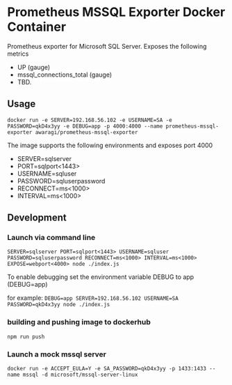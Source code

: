 Prometheus MSSQL Exporter Docker Container
=============

Prometheus exporter for Microsoft SQL Server. Exposes the following metrics
* UP (gauge)
* mssql_connections_total (gauge)
* TBD.

Usage
-----

`docker run -e SERVER=192.168.56.102 -e USERNAME=SA -e PASSWORD=qkD4x3yy -e DEBUG=app -p 4000:4000 --name prometheus-mssql-exporter awaragi/prometheus-mssql-exporter`

The image supports the following environments and exposes port 4000

* SERVER=sqlserver
* PORT=sqlport<1443>
* USERNAME=sqluser
* PASSWORD=sqluserpassword
* RECONNECT=ms<1000>
* INTERVAL=ms<1000>

Development
-----------

### Launch via command line

`
SERVER=sqlserver
PORT=sqlport<1443>
USERNAME=sqluser
PASSWORD=sqluserpassword
RECONNECT=ms<1000>
INTERVAL=ms<1000>
EXPOSE=webport<4000>
node ./index.js
`

To enable debugging set the environment variable DEBUG to app (DEBUG=app) 

for example:
`DEBUG=app SERVER=192.168.56.102 USERNAME=SA PASSWORD=qkD4x3yy node ./index.js`

### building and pushing image to dockerhub

`npm run push`

### Launch a mock mssql server

`docker run -e ACCEPT_EULA=Y -e SA_PASSWORD=qkD4x3yy -p 1433:1433 --name mssql -d microsoft/mssql-server-linux`
